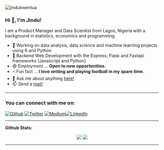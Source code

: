 <p align="left"> <img src="https://komarev.com/ghpvc/?username=jindukwentua&label=Profile%20views&color=0e75b6&style=flat" alt="jindukwentua" /> </p>

### Hi 👋, I'm Jindu! 

I am a Product Manager and Data Scientist from Lagos, Nigeria with a background in statistics, economics and programming.
- 🔭 Working on data analysis, data science and machine learning  projects using R and Python
- 🌱 Backend Web Development with the Express, Flask and Fastapi frameworks [Javascript and Python]
- 😄 Employment ... **Open to new opportunities.**
- ⚡ Fun fact ... **I love writing and playing football in my spare time.**
- 💬  Ask me about anything [here!](https://twitter.com/jxndu)
- 📫 Send a [mail!](mailto:talktojindukwentua@gmail.com)
---

<h3>You can connect with me on:</h3>
<p><a href="https://github.com/jindukwentua" target="_blank"><img alt="Github" src="https://img.shields.io/badge/GitHub-%2312100E.svg?&style=for-the-badge&logo=Github&logoColor=white" /></a> <a href="https://twitter.com/jxndu" target="_blank"><img alt="Twitter" src="https://img.shields.io/badge/twitter-%231DA1F2.svg?&style=for-the-badge&logo=twitter&logoColor=white" /></a> <a href = "https://jindukwentua.medium.com/" target= "_blank"><img alt= "Medium" src="https://img.shields.io/badge/Medium-12100E?style=for-the-badge&logo=medium&logoColor=white" /><a href="https://www.linkedin.com/in/jindu-kwentua-52a426156/" target="_blank"><img alt="LinkedIn" src="https://img.shields.io/badge/linkedin-%230077B5.svg?&style=for-the-badge&logo=linkedin&logoColor=white" /></a></p>
 
---

**Github Stats:**

<p align="center">
  
  <img src="https://github-readme-stats.vercel.app/api?username=jindukwentua&hide=stars&show_icons=true&theme=algolia&line_height=32">
  <img src="https://github-readme-stats.vercel.app/api/top-langs/?username=jindukwentua&count_private=true&theme=algolia">

</p>

---
